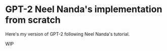 # GPT-2 Neel Nanda's implementation from scratch
Here's my version of GPT-2 following Neel Nanda's tutorial. 

WIP
